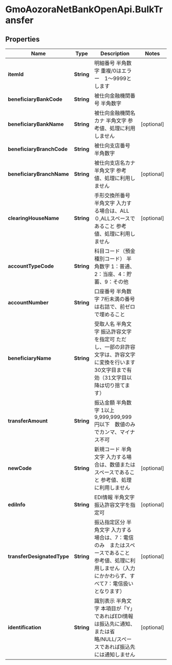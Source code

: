 # GmoAozoraNetBankOpenApi.BulkTransfer

## Properties
Name | Type | Description | Notes
------------ | ------------- | ------------- | -------------
**itemId** | **String** | 明細番号 半角数字 重複/0はエラー　1～9999とします  | 
**beneficiaryBankCode** | **String** | 被仕向金融機関番号 半角数字  | 
**beneficiaryBankName** | **String** | 被仕向金融機関名カナ 半角文字 参考値、処理に利用しません  | [optional] 
**beneficiaryBranchCode** | **String** | 被仕向支店番号 半角数字  | 
**beneficiaryBranchName** | **String** | 被仕向支店名カナ 半角文字 参考値、処理に利用しません  | [optional] 
**clearingHouseName** | **String** | 手形交換所番号 半角文字 入力する場合は、ALL０,ALLスペースであること 参考値、処理に利用しません  | [optional] 
**accountTypeCode** | **String** | 科目コード（預金種別コード） 半角数字 1：普通、2：当座、4：貯蓄、9：その他  | 
**accountNumber** | **String** | 口座番号 半角数字 7桁未満の番号は右詰で、前ゼロで埋めること  | 
**beneficiaryName** | **String** | 受取人名 半角文字 振込許容文字を指定可 ただし、一部の非許容文字は、許容文字に変換を行います 30文字目まで有効（31文字目以降は切り捨てます）  | 
**transferAmount** | **String** | 振込金額 半角数字 1以上9,999,999,999円以下　数値のみでカンマ、マイナス不可  | 
**newCode** | **String** | 新規コード 半角文字 入力する場合は、数値またはスペースであること 参考値、処理に利用しません  | [optional] 
**ediInfo** | **String** | EDI情報 半角文字 振込許容文字を指定可  | [optional] 
**transferDesignatedType** | **String** | 振込指定区分 半角文字 入力する場合は、7：電信のみ　またはスペースであること 参考値、処理に利用しません（入力にかかわらず、すべて7：電信扱いとなります）  | [optional] 
**identification** | **String** | 識別表示 半角文字 本項目が「Y」であればEDI情報は振込先に通知、または省略/NULL/スペースであれば振込先には通知しません  | [optional] 


